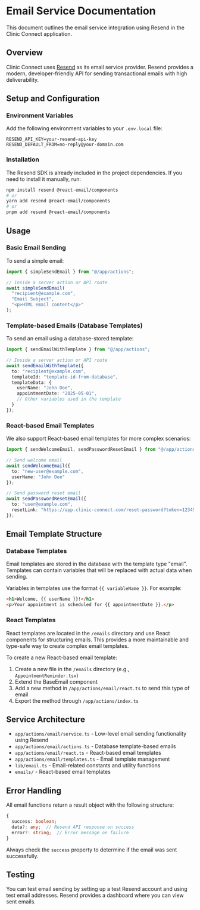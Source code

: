 # Email Service Documentation

This document outlines the email service integration using Resend in the Clinic Connect application.

## Overview

Clinic Connect uses [Resend](https://resend.com) as its email service provider. Resend provides a modern, developer-friendly API for sending transactional emails with high deliverability.

## Setup and Configuration

### Environment Variables

Add the following environment variables to your `.env.local` file:

```
RESEND_API_KEY=your-resend-api-key
RESEND_DEFAULT_FROM=no-reply@your-domain.com
```

### Installation

The Resend SDK is already included in the project dependencies. If you need to install it manually, run:

```bash
npm install resend @react-email/components
# or
yarn add resend @react-email/components
# or
pnpm add resend @react-email/components
```

## Usage

### Basic Email Sending

To send a simple email:

```typescript
import { simpleSendEmail } from "@/app/actions";

// Inside a server action or API route
await simpleSendEmail(
  "recipient@example.com",
  "Email Subject",
  "<p>HTML email content</p>"
);
```

### Template-based Emails (Database Templates)

To send an email using a database-stored template:

```typescript
import { sendEmailWithTemplate } from "@/app/actions";

// Inside a server action or API route
await sendEmailWithTemplate({
  to: "recipient@example.com",
  templateId: "template-id-from-database",
  templateData: {
    userName: "John Doe",
    appointmentDate: "2025-05-01",
    // Other variables used in the template
  }
});
```

### React-based Email Templates

We also support React-based email templates for more complex scenarios:

```typescript
import { sendWelcomeEmail, sendPasswordResetEmail } from "@/app/actions";

// Send welcome email
await sendWelcomeEmail({
  to: "new-user@example.com",
  userName: "John Doe"
});

// Send password reset email
await sendPasswordResetEmail({
  to: "user@example.com",
  resetLink: "https://app.clinic-connect.com/reset-password?token=123456"
});
```

## Email Template Structure

### Database Templates

Email templates are stored in the database with the template type "email". Templates can contain variables that will be replaced with actual data when sending.

Variables in templates use the format `{{ variableName }}`. For example:

```html
<h1>Welcome, {{ userName }}!</h1>
<p>Your appointment is scheduled for {{ appointmentDate }}.</p>
```

### React Templates

React templates are located in the `/emails` directory and use React components for structuring emails. This provides a more maintainable and type-safe way to create complex email templates.

To create a new React-based email template:

1. Create a new file in the `/emails` directory (e.g., `AppointmentReminder.tsx`)
2. Extend the BaseEmail component
3. Add a new method in `/app/actions/email/react.ts` to send this type of email
4. Export the method through `/app/actions/index.ts`

## Service Architecture

- `app/actions/email/service.ts` - Low-level email sending functionality using Resend
- `app/actions/email/actions.ts` - Database template-based emails
- `app/actions/email/react.ts` - React-based email templates
- `app/actions/email/templates.ts` - Email template management
- `lib/email.ts` - Email-related constants and utility functions
- `emails/` - React-based email templates

## Error Handling

All email functions return a result object with the following structure:

```typescript
{
  success: boolean;
  data?: any;  // Resend API response on success
  error?: string;  // Error message on failure
}
```

Always check the `success` property to determine if the email was sent successfully.

## Testing

You can test email sending by setting up a test Resend account and using test email addresses. Resend provides a dashboard where you can view sent emails.